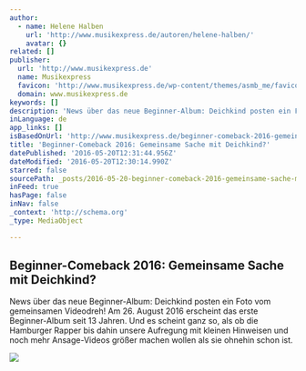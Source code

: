 ```yaml
---
author:
  - name: Helene Halben
    url: 'http://www.musikexpress.de/autoren/helene-halben/'
    avatar: {}
related: []
publisher:
  url: 'http://www.musikexpress.de'
  name: Musikexpress
  favicon: 'http://www.musikexpress.de/wp-content/themes/asmb_me/favicon.ico'
  domain: www.musikexpress.de
keywords: []
description: 'News über das neue Beginner-Album: Deichkind posten ein Foto vom gemeinsamen Videodreh! Am 26. August 2016 erscheint das erste Beginner-Album seit 13 Jahren. Und es scheint ganz so, als ob die Hamburger Rapper bis dahin unsere Aufregung mit kleinen Hinweisen und noch mehr Ansage-Videos größer machen wollen als sie ohnehin schon ist.'
inLanguage: de
app_links: []
isBasedOnUrl: 'http://www.musikexpress.de/beginner-comeback-2016-gemeinsame-sache-mit-deichkind-553779/'
title: 'Beginner-Comeback 2016: Gemeinsame Sache mit Deichkind?'
datePublished: '2016-05-20T12:31:44.956Z'
dateModified: '2016-05-20T12:30:14.990Z'
starred: false
sourcePath: _posts/2016-05-20-beginner-comeback-2016-gemeinsame-sache-mit-deichkind.md
inFeed: true
hasPage: false
inNav: false
_context: 'http://schema.org'
_type: MediaObject

---
```

<article style=""><h1>Beginner-Comeback 2016: Gemeinsame Sache mit Deichkind?</h1><p>News über das neue Beginner-Album: Deichkind posten ein Foto vom gemeinsamen Videodreh! Am 26. August 2016 erscheint das erste Beginner-Album seit 13 Jahren. Und es scheint ganz so, als ob die Hamburger Rapper bis dahin unsere Aufregung mit kleinen Hinweisen und noch mehr Ansage-Videos größer machen wollen als sie ohnehin schon ist.</p><img src="http://www.musikexpress.de/wp-content/uploads/2016/05/20/13/screenshot-absolute-beginner-comeback-2016.jpg" /></article>